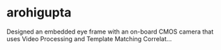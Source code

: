 # arohigupta
Designed an embedded eye frame with an on-board CMOS camera that uses Video Processing and Template Matching Correlat…
